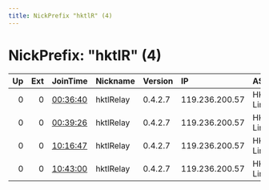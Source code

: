 ```yaml
---
title: NickPrefix "hktlR" (4)
---
```


# NickPrefix: "hktlR" (4)

|   Up |   Ext | JoinTime                                                                                            | Nickname   | Version   | IP             | AS          | CC   |   ORp |   Dirp | OS    | Contact              |   eFamMembers |
|-----:|------:|:----------------------------------------------------------------------------------------------------|:-----------|:----------|:---------------|:------------|:-----|------:|-------:|:------|:---------------------|--------------:|
|    0 |     0 | [00:36:40](https://metrics.torproject.org/rs.html#details/13C728B885B6C0AC673A2455A32EBAFE7A5C6087) | hktlRelay  | 0.4.2.7   | 119.236.200.57 | HKT Limited | hk   |  9001 |   9030 | Linux | hktlRelay@domain.com |             1 |
|    0 |     0 | [00:39:26](https://metrics.torproject.org/rs.html#details/E097FC64E4AACD976B9CE0F31D7BEB65CA8B4BE8) | hktlRelay  | 0.4.2.7   | 119.236.200.57 | HKT Limited | hk   |  9001 |   9030 | Linux | hktlRelay@domain.com |             1 |
|    0 |     0 | [10:16:47](https://metrics.torproject.org/rs.html#details/DCDC1F301D213B9B93E2063E6E337A6D82E479CD) | hktlRelay  | 0.4.2.7   | 119.236.200.57 | HKT Limited | hk   |  9001 |   9030 | Linux | hktlRelay@domain.com |             1 |
|    0 |     0 | [10:43:00](https://metrics.torproject.org/rs.html#details/8A62BDECE2632D79FE05CE3F8B92AB7E227075B0) | hktlRelay  | 0.4.2.7   | 119.236.200.57 | HKT Limited | hk   |  9001 |   9030 | Linux | hktlRelay@domain.com |             1 |
